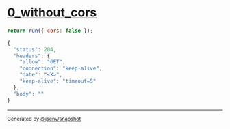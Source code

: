 # [0_without_cors](../../cors.test.mjs#L61)

```js
return run({ cors: false });
```

```js
{
  "status": 204,
  "headers": {
    "allow": "GET",
    "connection": "keep-alive",
    "date": "<X>",
    "keep-alive": "timeout=5"
  },
  "body": ""
}
```

---

<sub>
  Generated by <a href="https://github.com/jsenv/core/tree/main/packages/tooling/snapshot">@jsenv/snapshot</a>
</sub>
